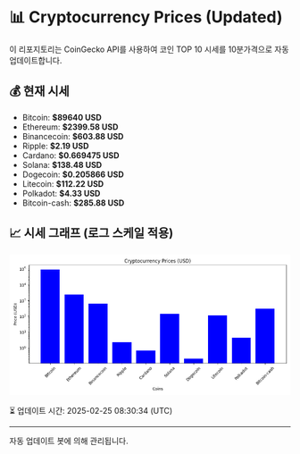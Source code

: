 
# 📊 Cryptocurrency Prices (Updated)

이 리포지토리는 CoinGecko API를 사용하여 코인 TOP 10 시세를 10분가격으로 자동 업데이트합니다.

## 💰 현재 시세
- Bitcoin: **$89640 USD**
- Ethereum: **$2399.58 USD**
- Binancecoin: **$603.88 USD**
- Ripple: **$2.19 USD**
- Cardano: **$0.669475 USD**
- Solana: **$138.48 USD**
- Dogecoin: **$0.205866 USD**
- Litecoin: **$112.22 USD**
- Polkadot: **$4.33 USD**
- Bitcoin-cash: **$285.88 USD**

## 📈 시세 그래프 (로그 스케일 적용)
![Crypto Prices](crypto_prices.png)

⏳ 업데이트 시간: 2025-02-25 08:30:34 (UTC)

---
자동 업데이트 봇에 의해 관리됩니다.
